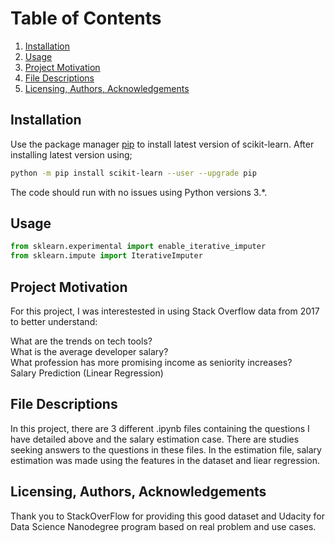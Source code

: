 # Table of Contents

1. [Installation](#installation)
2. [Usage](#usage)
3. [Project Motivation](#project-motivation)
4. [File Descriptions](#file-descriptions)
5. [Licensing, Authors, Acknowledgements](#licensing-authors-acknowledgements)

## Installation

Use the package manager [pip](https://pip.pypa.io/en/stable/) to install latest version of scikit-learn. After installing latest version using;

```bash
python -m pip install scikit-learn --user --upgrade pip 
```
The code should run with no issues using Python versions 3.*.

## Usage

```python
from sklearn.experimental import enable_iterative_imputer
from sklearn.impute import IterativeImputer
```

## Project Motivation
For this project, I was interestested in using Stack Overflow data from 2017 to better understand:

What are the trends on tech tools?  
What is the average developer salary?  
What profession has more promising income as seniority increases?  
Salary Prediction (Linear Regression)  

## File Descriptions
In this project, there are 3 different .ipynb files containing the questions I have detailed above and the salary estimation case. There are studies seeking answers to the questions in these files. In the estimation file, salary estimation was made using the features in the dataset and liear regression.


## Licensing, Authors, Acknowledgements
Thank you to StackOverFlow for providing this good dataset and Udacity for Data Science Nanodegree program based on real problem and use cases.
